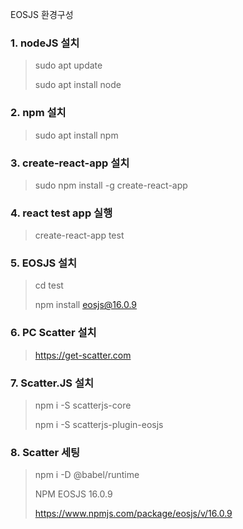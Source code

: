 EOSJS 환경구성

### 1. nodeJS 설치
> sudo apt update
>
> sudo apt install node

### 2. npm 설치
> sudo apt install npm

### 3. create-react-app 설치
> sudo npm install -g create-react-app

### 4. react test app 실행
> create-react-app test

### 5. EOSJS 설치
> cd test
>
> npm install eosjs@16.0.9

### 6. PC Scatter 설치
> https://get-scatter.com

### 7. Scatter.JS 설치
> npm i -S scatterjs-core
>
> npm i -S scatterjs-plugin-eosjs

### 8. Scatter 세팅
> npm i -D @babel/runtime
>
> NPM EOSJS 16.0.9
>
> https://www.npmjs.com/package/eosjs/v/16.0.9
